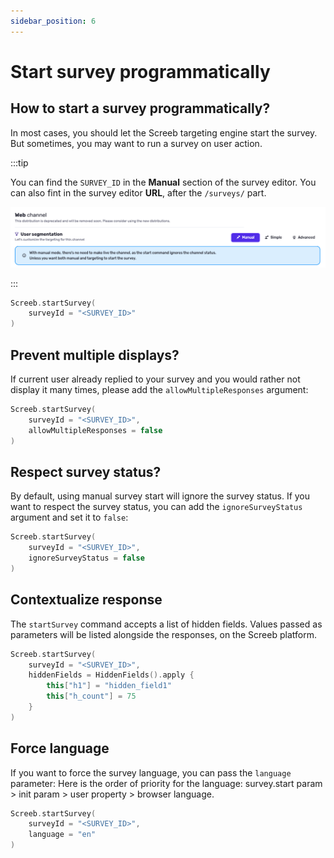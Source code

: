 ```yaml
---
sidebar_position: 6
---
```


# Start survey programmatically

## How to start a survey programmatically?

In most cases, you should let the Screeb targeting engine start the survey. But sometimes, you may want to run a survey on user action.

:::tip

You can find the `SURVEY_ID` in the **Manual** section of the survey editor. 
You can also fint in the survey editor **URL**, after the `/surveys/` part.

![](/assets/sdk/survey_targeting_manual.png)

:::

```kotlin
Screeb.startSurvey(
    surveyId = "<SURVEY_ID>"
)
```

## Prevent multiple displays?

If current user already replied to your survey and you would rather not display it many times, please add the `allowMultipleResponses` argument:

```kotlin
Screeb.startSurvey(
    surveyId = "<SURVEY_ID>",
    allowMultipleResponses = false
)
```

## Respect survey status?

By default, using manual survey start will ignore the survey status. If you want to respect the survey status, you can add the `ignoreSurveyStatus` argument and set it to `false`:

```kotlin
Screeb.startSurvey(
    surveyId = "<SURVEY_ID>",
    ignoreSurveyStatus = false
)
```

## Contextualize response

The `startSurvey` command accepts a list of hidden fields. Values passed as parameters will be listed alongside the responses, on the Screeb platform.

```kotlin
Screeb.startSurvey(
    surveyId = "<SURVEY_ID>",
    hiddenFields = HiddenFields().apply {
        this["h1"] = "hidden_field1"
        this["h_count"] = 75
    }
)
```

## Force language

If you want to force the survey language, you can pass the `language` parameter:
Here is the order of priority for the language:
survey.start param > init param > user property > browser language.

```kotlin
Screeb.startSurvey(
    surveyId = "<SURVEY_ID>",
    language = "en"
)
```